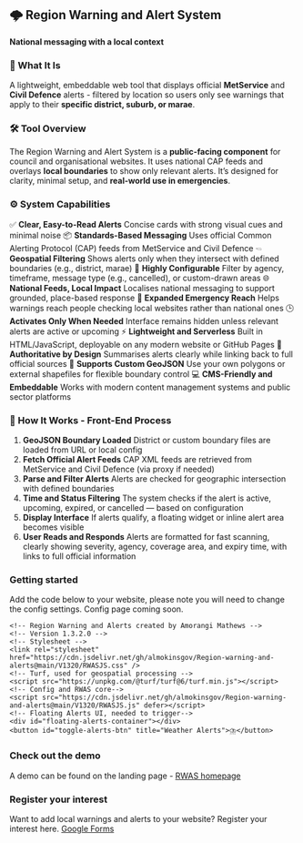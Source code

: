 🌩️ Region Warning and Alert System
-----------------------------------

**National messaging with a local context**

### 🚁 What It Is

A lightweight, embeddable web tool that displays official **MetService** and **Civil Defence** alerts - filtered by location so users only see warnings that apply to their **specific district, suburb, or marae**.

### 🛠️ Tool Overview

The Region Warning and Alert System is a **public-facing component** for council and organisational websites. It uses national CAP feeds and overlays **local boundaries** to show only relevant alerts. It’s designed for clarity, minimal setup, and **real-world use in emergencies**.

### ⚙️ System Capabilities

✅ **Clear, Easy-to-Read Alerts** Concise cards with strong visual cues and minimal noise
📦 **Standards-Based Messaging** Uses official Common Alerting Protocol (CAP) feeds from MetService and Civil Defence
🖘 **Geospatial Filtering** Shows alerts only when they intersect with defined boundaries (e.g., district, marae)
🧽 **Highly Configurable** Filter by agency, timeframe, message type (e.g., cancelled), or custom-drawn areas
🌐 **National Feeds, Local Impact** Localises national messaging to support grounded, place-based response
👥 **Expanded Emergency Reach** Helps warnings reach people checking local websites rather than national ones
🕒 **Activates Only When Needed** Interface remains hidden unless relevant alerts are active or upcoming
⚡ **Lightweight and Serverless** Built in HTML/JavaScript, deployable on any modern website or GitHub Pages
🔗 **Authoritative by Design** Summarises alerts clearly while linking back to full official sources
🔄 **Supports Custom GeoJSON** Use your own polygons or external shapefiles for flexible boundary control
💻 **CMS-Friendly and Embeddable** Works with modern content management systems and public sector platforms

### 🔄 How It Works - Front-End Process

1.  **GeoJSON Boundary Loaded** District or custom boundary files are loaded from URL or local config
2.  **Fetch Official Alert Feeds** CAP XML feeds are retrieved from MetService and Civil Defence (via proxy if needed)
3.  **Parse and Filter Alerts** Alerts are checked for geographic intersection with defined boundaries
4.  **Time and Status Filtering** The system checks if the alert is active, upcoming, expired, or cancelled — based on configuration
5.  **Display Interface** If alerts qualify, a floating widget or inline alert area becomes visible 
6.  **User Reads and Responds** Alerts are formatted for fast scanning, clearly showing severity, agency, coverage area, and expiry time, with links to full official information

### Getting started
Add the code below to your website, please note you will need to change the config settings. 
Config page coming soon.
```
<!-- Region Warning and Alerts created by Amorangi Mathews -->
<!-- Version 1.3.2.0 -->
<!-- Stylesheet -->
<link rel="stylesheet" href="https://cdn.jsdelivr.net/gh/almokinsgov/Region-warning-and-alerts@main/V1320/RWASJS.css" />
<!-- Turf, used for geospatial processing -->
<script src="https://unpkg.com/@turf/turf@6/turf.min.js"></script>
<!-- Config and RWAS core-->
<script src="https://cdn.jsdelivr.net/gh/almokinsgov/Region-warning-and-alerts@main/V1320/RWASJS.js" defer></script>
<!-- Floating Alerts UI, needed to trigger-->
<div id="floating-alerts-container"></div>
<button id="toggle-alerts-btn" title="Weather Alerts">⛈️</button>
```
### Check out the demo
A demo can be found on the landing page - [RWAS homepage]([https://www.google.com](https://almokinsgov.github.io/Region-warning-and-alerts/))

### Register your interest
Want to add local warnings and alerts to your website? Register your interest here. [Google Forms]([[https://www.google.com](https://almokinsgov.github.io/Region-warning-and-alerts/](https://forms.gle/wP68BVjsRVyvMVZi9)))
